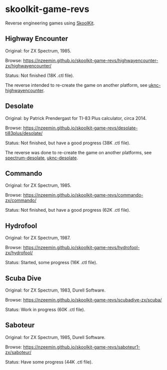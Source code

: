 # skoolkit-game-revs
Reverse engineering games using [SkoolKit](https://github.com/skoolkid/skoolkit).


## Highway Encounter

Original: for ZX Spectrum, 1985.

Browse: https://nzeemin.github.io/skoolkit-game-revs/highwayencounter-zx/highwayencounter/

Status: Not finished (18K .ctl file).

The reverse intended to re-create the game on another platform,
see [uknc-highwayencounter](https://github.com/nzeemin/uknc-highwayencounter).


## Desolate

Original: by Patrick Prendergast for TI-83 Plus calculator, circa 2014.

Browse: https://nzeemin.github.io/skoolkit-game-revs/desolate-ti83plus/desolate/

Status: Not finished, but have a good progress (38K .ctl file).

The reverse was done to re-create the game on another platforms,
see [spectrum-desolate](https://github.com/nzeemin/spectrum-desolate), [uknc-desolate](https://github.com/nzeemin/uknc-desolate).


## Commando

Original: for ZX Spectrum, 1985.

Browse: https://nzeemin.github.io/skoolkit-game-revs/commando-zx/commando/

Status: Not finished, but have a good progress (62K .ctl file).


## Hydrofool

Original: for ZX Spectrum, 1987.

Browse: https://nzeemin.github.io/skoolkit-game-revs/hydrofool-zx/hydrofool/

Status: Started, some progress (16K .ctl file).


## Scuba Dive

Original: for ZX Spectrum, 1983, Durell Software.

Browse: https://nzeemin.github.io/skoolkit-game-revs/scubadive-zx/scuba/

Status: Work in progress (60K .ctl file).


## Saboteur

Original: for ZX Spectrum, 1985, Durell Software.

Browse: https://nzeemin.github.io/skoolkit-game-revs/saboteur1-zx/saboteur/

Status: Have some progress (44K .ctl file).

